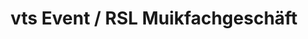 ---
title: "vts Event / RSL Muikfachgeschäft"
url: /goerlitz/vts-event-rsl-muikfachgeschaeft/
shop: Instrumente
---